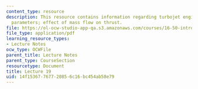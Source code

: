 ```yaml
---
content_type: resource
description: This resource contains information regarding turbojet engines; design
  parameters; effect of mass flow on thrust.
file: https://ol-ocw-studio-app-qa.s3.amazonaws.com/courses/16-50-introduction-to-propulsion-systems-spring-2012/14f15367767720856c16bc454ab58e79_MIT16_50S12_lec19.pdf
file_type: application/pdf
learning_resource_types:
- Lecture Notes
ocw_type: OCWFile
parent_title: Lecture Notes
parent_type: CourseSection
resourcetype: Document
title: Lecture 19
uid: 14f15367-7677-2085-6c16-bc454ab58e79
---
```

